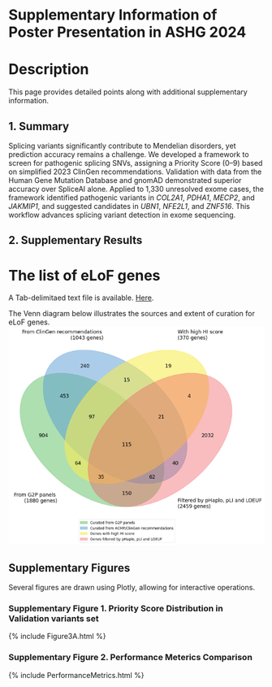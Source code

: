 # Supplementary Information of Poster Presentation in ASHG 2024  
# Description
This page provides detailed points along with additional supplementary information.

## 1. Summary
Splicing variants significantly contribute to Mendelian disorders, yet prediction accuracy remains a challenge. We developed a framework to screen for pathogenic splicing SNVs, assigning a Priority Score (0–9) based on simplified 2023 ClinGen recommendations. Validation with data from the Human Gene Mutation Database and gnomAD demonstrated superior accuracy over SpliceAI alone. Applied to 1,330 unresolved exome cases, the framework identified pathogenic variants in _COL2A1_, _PDHA1_, _MECP2_, and _JAKMIP1_, and suggested candidates in _UBN1_, _NFE2L1_, and _ZNF516_. This workflow advances splicing variant detection in exome sequencing.


## 2. Supplementary Results 
# The list of eLoF genes
A Tab-delimitaed text file is available.
[Here](https://github.com/ysut/ASHG-2024/blob/develop/_includes/eLoF_genes_list.txt).  
  
The Venn diagram below illustrates the sources and extent of curation for eLoF genes.
![venn](https://github.com/ysut/ASHG-2024/blob/develop/_includes/elof_venn.png?raw=true)
    
## Supplementary Figures
Several figures are drawn using Plotly, allowing for interactive operations.

### Supplementary Figure 1. Priority Score Distribution in Validation variants set
{% include Figure3A.html %}

### Supplementary Figure 2. Performance Meterics Comparison 
{% include PerformanceMetrics.html %}


<!-- Google tag (gtag.js) -->
<script async src="https://www.googletagmanager.com/gtag/js?id=G-CK11DQZG46"></script>
<script>
  window.dataLayer = window.dataLayer || [];
  function gtag(){dataLayer.push(arguments);}
  gtag('js', new Date());

  gtag('config', 'G-CK11DQZG46');
</script>
